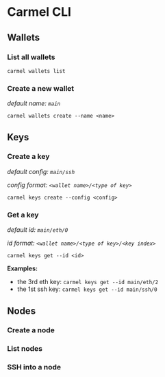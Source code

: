 # Carmel CLI

## Wallets

### List all wallets

```
carmel wallets list
```

### Create a new wallet

*default name: `main`*

```
carmel wallets create --name <name>
```

## Keys

### Create a key

*default config: `main/ssh`*

*config format: `<wallet name>/<type of key>`*

```
carmel keys create --config <config>
```

### Get a key

*default id: `main/eth/0`*

*id format: `<wallet name>/<type of key>/<key index>`*

```
carmel keys get --id <id>
```

**Examples:**

* the 3rd eth key: `carmel keys get --id main/eth/2`
* the 1st ssh key: `carmel keys get --id main/ssh/0`


## Nodes

### Create a node

### List nodes

### SSH into a node